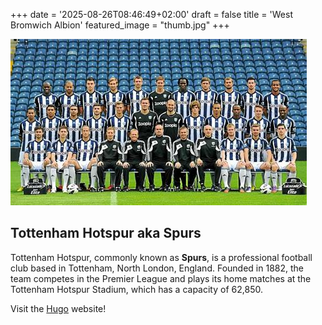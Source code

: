 +++
date = '2025-08-26T08:46:49+02:00'
draft = false
title = 'West Bromwich Albion'
featured_image = "thumb.jpg"
+++

![Full image](thumb.jpg)

## Tottenham Hotspur aka Spurs

Tottenham Hotspur, commonly known as **Spurs**, is a professional football club based in Tottenham, North London, England. Founded in 1882, the team competes in the Premier League and plays its home matches at the Tottenham Hotspur Stadium, which has a capacity of 62,850.


Visit the [Hugo](https://gohugo.io) website!
   